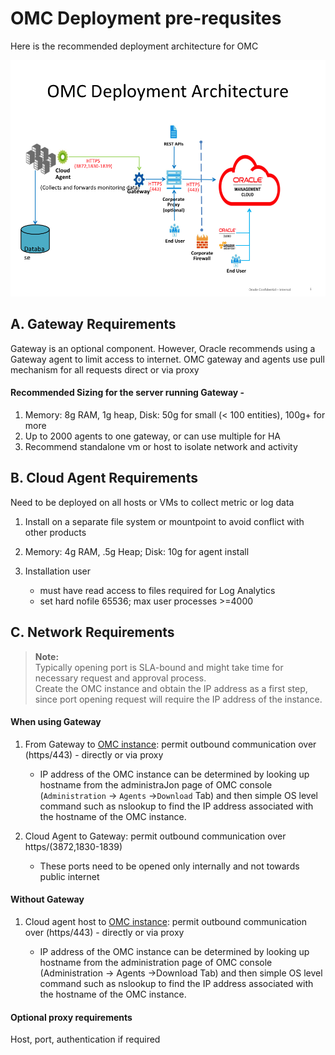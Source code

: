 # OMC Deployment pre-requsites

Here is the recommended deployment architecture for OMC

![](images/deployment-architecture.png)

## A. Gateway Requirements

Gateway is an optional component. However, Oracle recommends using a Gateway agent to limit access to internet. OMC gateway and agents use pull mechanism for all requests direct or via proxy

#### Recommended Sizing for the server running Gateway -

1. Memory:  8g RAM, 1g heap, Disk:  50g for small (< 100 entities), 100g+ for more
2. Up to 2000 agents to one gateway, or can use multiple for HA
3. Recommend standalone vm or host to isolate network and activity



## B. Cloud Agent Requirements

Need to be deployed on all hosts or VMs to collect metric or log data

1. Install on a separate file system or mountpoint to avoid conflict with other products

2. Memory: 4g RAM, .5g Heap; Disk: 10g for agent install

3. Installation user
	- must have read access to files required for Log Analytics
	- set hard nofile 65536; max user processes >=4000


## C. Network Requirements

<blockquote>
<b>Note:</b><br>
Typically opening port is SLA-bound and might take time for necessary request and approval process.<br> 
Create the OMC instance and obtain the IP address as a first step, since port opening request will require the IP address of the instance.
</blockquote>

#### When using Gateway

1. From Gateway to [OMC instance](https://<tenanid>.itom.management.us2.oraclecloud.com/*): permit outbound communication over (https/443) - directly or via proxy
	- IP address of the OMC instance can be determined by looking up hostname from the administraJon page of OMC console (`Administration` -> `Agents` ->`Download` Tab) and then simple OS level command such as nslookup to find the IP address associated with the hostname of the OMC instance. 

2. Cloud Agent to Gateway: permit outbound communication over https/(3872,1830-1839)
	- These ports need to be opened only internally and not towards public internet

#### Without Gateway

1. Cloud agent host to [OMC instance](https://<tenanid>.itom.management.us2.oraclecloud.com/*): permit outbound communication over (https/443) - directly or via proxy

	- IP address of the OMC instance can be determined by looking up hostname from the administration page of OMC console (Administration -> Agents ->Download Tab) and then simple OS level command such as nslookup to find the IP address associated with the hostname of the OMC instance. 


#### Optional proxy requirements
Host, port, authentication if required
